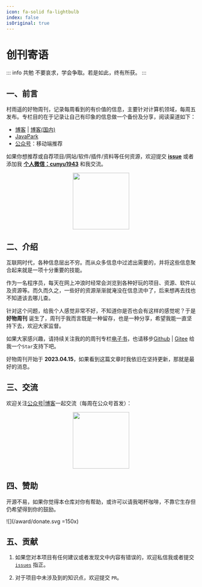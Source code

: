 ```yaml
---
icon: fa-solid fa-lightbulb
index: false
isOriginal: true
---
```

# 创刊寄语

::: info 共勉
不要哀求，学会争取。若是如此，终有所获。
:::

## 一、前言



村雨遥的好物周刊，记录每周看到的有价值的信息，主要针对计算机领域，每周五发布。专栏目的在于记录让自己有印象的信息做一个备份及分享，阅读渠道如下：

- [博客](https://cunyu1943.github.io/) | [博客(国内)](https://cunyu1943.gitee.io/)
- [JavaPark](https://github.com/cunyu1943/JavaPark)
- [公众号](https://mp.weixin.qq.com/mp/appmsgalbum?__biz=MzIyNTg2MjkzNw==&action=getalbum&album_id=2501145320567963650&scene=173&from_msgid=2247497779&from_itemidx=1&count=3&nolastread=1#wechat_redirect)：移动端推荐

如果你想推荐或自荐项目/网站/软件/插件/资料等任何资源，欢迎提交 **[issue](https://github.com/cunyu1943/JavaPark/issues)** 或者添加我 **[个人微信：cunyu1943](/contact/wechat.png)** 和我交流。

<center>
<img src="/contact/wechat.png" width="150" />
</center>

## 二、介绍

互联网时代，各种信息层出不穷。而从众多信息中过滤出需要的，并将这些信息聚合起来就是一项十分重要的技能。

作为一名程序员，每天在网上冲浪时经常会浏览到各种好玩的项目、资源、软件以及资源等。而久而久之，一些好的资源渐渐就淹没在信息流中了，后来想再去找也不知道该去哪儿查。

针对这个问题，给我个人感觉非常不好，不知道你是否也会有这样的感觉呢？于是 **好物周刊** 诞生了，周刊于我而言既是一种留存，也是一种分享，希望我能一直坚持下去，欢迎大家监督。

如果大家感兴趣，请持续关注我的的周刊专栏[电子书](https://cunyu1943.github.io/)，也请移步[Github](https://github.com/cunyu1943/JavaPark/) | [Gitee](https://gitee.com/cunyu1943/JavaPark/) 给我一个`Star`支持下吧。

好物周刊开始于 **2023.04.15**，如果看到这篇文章时我依旧在坚持更新，那就是最好的消息。

## 三、交流

欢迎关注[公众号](https://mp.weixin.qq.com/mp/appmsgalbum?__biz=MzIyNTg2MjkzNw==&action=getalbum&album_id=2501145320567963650&scene=173&from_msgid=2247497779&from_itemidx=1&count=3&nolastread=1#wechat_redirect)|[博客](https://cunyu1943.github.io/)一起交流（每周在公众号首发）：

<center>
<img src="/contact/wechatpublic.png" width="150" />
</center>


## 四、赞助

开源不易，如果你觉得本仓库对你有帮助，或许可以请我喝杯咖啡，不靠它生存但仍希望得到你的鼓励。

![](/award/donate.svg =150x)

## 五、贡献

1.  如果您对本项目有任何建议或者发现文中内容有错误的，欢迎私信我或者提交 [`issues`](https://github.com/cunyu1943/JavaPark/issues) 指正。

2.  对于项目中未涉及到的知识点，欢迎提交 `PR`。
